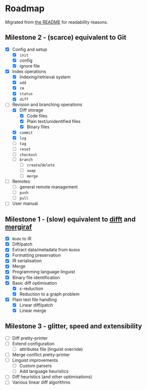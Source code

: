 Roadmap
=======

Migrated from [the README](./README.markdown) for readability reasons.

Milestone 2 - (scarce) equivalent to Git
----------------------------------------

- [x] Config and setup
  - [x] `init`
  - [x] config
  - [x] ignore file
- [x] Index operations
  - [x] Indexing/retrieval system
  - [x] `add`
  - [x] `rm`
  - [x] `status`
  - [x] `diff`
- [ ] Revision and branching operations
  - [x] Diff storage
	- [x] Code files
	- [x] Plain text/unidentified files
	- [x] Binary files
  - [x] `commit`
  - [x] `log`
  - [ ] `tag`
  - [ ] `reset`
  - [ ] `checkout`
  - [ ] `branch`
	- [ ] `create`/`delete`
	- [ ] `swap`
	- [ ] `merge`
- [ ] Remotes
  - [ ] general remote management
  - [ ] `push`
  - [ ] `pull`
- [ ] User manual

Milestone 1 - (slow) equivalent to [difft](https://github.com/Wilfred/difftastic) and [mergiraf](https://mergiraf.org/)
-----------------------------------------------------------------------------------------------------------------------

- [x] `Node` to IR
- [x] Diff/patch
- [x] Extract data/metadata from `Node`s
- [x] Formatting preservation
- [x] IR serialisation
- [x] Merge
- [x] Programming language linguist
- [x] Binary file identification
- [x] Basic diff optimisation
  - [x] ε-reduction
  - [x] Reduction to a graph problem
- [x] Plain text file handling
  - [x] Linear diff/patch
  - [x] Linear merge

Milestone 3 - glitter, speed and extensibility
---------------------------------------

- [ ] Diff pretty-printer
- [ ] Extend configuration
  - [ ] attributes file (linguist override)
- [ ] Merge conflict pretty-printer
- [ ] Linguist improvements
  - [ ] Custom parsers
  - [ ] Add language heuristics
- [ ] Diff heuristics (and other optimisations)
- [ ] Various linear diff algorithms
